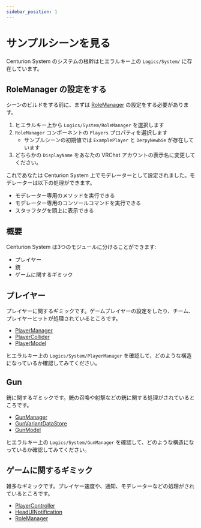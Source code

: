 ```yaml
---
sidebar_position: 1
---
```


# サンプルシーンを見る

Centurion System のシステムの根幹はヒエラルキー上の `Logics/System/` に存在しています。

## RoleManager の設定をする

シーンのビルドをする前に、まずは [RoleManager](https://docs.derpynewbie.dev/newbie-commons/rolemanager) の設定をする必要があります。

1. ヒエラルキー上から `Logics/System/RoleManager` を選択します
2. `RoleManager` コンポーネントの `Players` プロパティを選択します 
   - サンプルシーンの初期値では `ExamplePlayer` と `DerpyNewbie` が存在しています
3. どちらかの `DisplayName` をあなたの VRChat アカウントの表示名に変更してください。

これであなたは Centurion System 上でモデレーターとして設定されました。モデレーターは以下の処理ができます。

- モデレーター専用のメソッドを実行できる
- モデレーター専用のコンソールコマンドを実行できる
- スタッフタグを頭上に表示できる

## 概要

Centurion System は3つのモジュールに分けることができます:

- プレイヤー
- 銃
- ゲームに関するギミック

## プレイヤー

プレイヤーに関するギミックです。ゲームプレイヤーの設定をしたり、チーム、プレイヤーヒットが処理されているところです。

- [PlayerManager](/docs/components/player/playermanager)
- [PlayerCollider](/docs/compnents/player/playercollider)
- [PlayerModel](/docs/components/player/massplayer/playermodel)

ヒエラルキー上の `Logics/System/PlayerManager` を確認して、どのような構造になっているか確認してみてください。

## Gun

銃に関するギミックです。銃の召喚や射撃などの銃に関する処理がされているところです。

- [GunManager](/docs/components/gun/gunmanager)
- [GunVariantDataStore](/docs/components/gun/datastore/gunvariantdatastore)
- [GunModel](/docs/components/gun/massgun/gunmodel)

ヒエラルキー上の `Logics/System/GunManager` を確認して、どのような構造になっているか確認してみてください。

## ゲームに関するギミック

雑多なギミックです。プレイヤー速度や、通知、モデレーターなどの処理がされているところです。

- [PlayerController](/docs/components/misc/playercontroller)
- [HeadUINotification](/docs/components/misc/head-ui/headuinotification)
- [RoleManager](/docs/components/newbiecommon/rolemanager)
